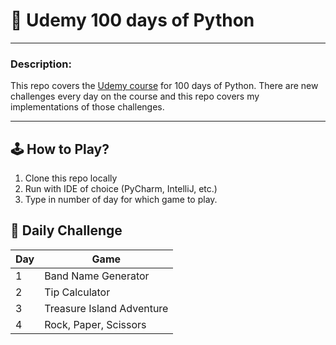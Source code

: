 # 🐍 Udemy 100 days of Python

___

### Description:

This repo covers the [Udemy course][link-to-course] for 100 days of Python. 
There are new challenges every day on the course and this repo covers my 
implementations of those challenges.

___

## 🕹 How to Play?

1. Clone this repo locally
2. Run with IDE of choice (PyCharm, IntelliJ, etc.)
3. Type in number of day for which game to play.


## 📆 Daily Challenge

| Day | Game                      |
|-----|---------------------------|
| 1   | Band Name Generator       |
| 2   | Tip Calculator            |
| 3   | Treasure Island Adventure |
| 4   | Rock, Paper, Scissors     |



[link-to-course]: https://www.udemy.com/course/100-days-of-code/?couponCode=GENAISALE24

